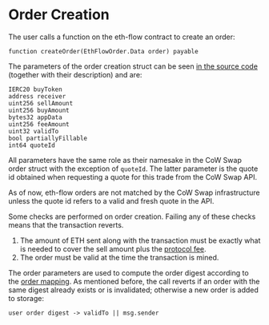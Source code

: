 # Order Creation

The user calls a function on the eth-flow contract to create an order:

```
function createOrder(EthFlowOrder.Data order) payable
```

The parameters of the order creation struct can be seen [in the source code](https://github.com/cowprotocol/ethflowcontract/blob/v1.0.0/src/libraries/EthFlowOrder.sol#L19-L45) (together with their description) and are:

```
IERC20 buyToken
address receiver
uint256 sellAmount
uint256 buyAmount
bytes32 appData
uint256 feeAmount
uint32 validTo
bool partiallyFillable
int64 quoteId
```

All parameters have the same role as their namesake in the CoW Swap order struct with the exception of `quoteId`. The latter parameter is the quote id obtained when requesting a quote for this trade from the CoW Swap API.

As of now, eth-flow orders are not matched by the CoW Swap infrastructure unless the quote id refers to a valid and fresh quote in the API.

Some checks are performed on order creation. Failing any of these checks means that the transaction reverts.

1. The amount of ETH sent along with the transaction must be exactly what is needed to cover the sell amount plus the [protocol fee](../../overview/definitions).
2. The order must be valid at the time the transaction is mined.

The order parameters are used to compute the order digest according to the [order mapping](4_user-and-eth-flow-contract-orders.md). As mentioned before, the call reverts if an order with the same digest already exists or is invalidated; otherwise a new order is added to storage:

```
user order digest -> validTo || msg.sender
```
